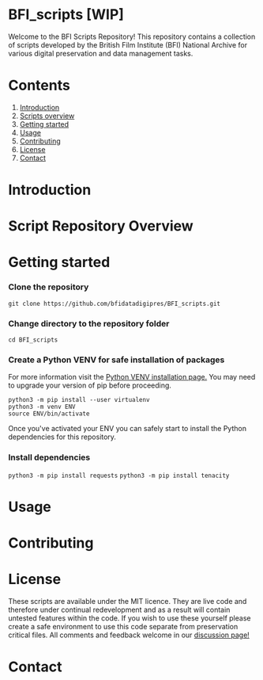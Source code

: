 # BFI_scripts [WIP]
Welcome to the BFI Scripts Repository! This repository contains a collection of scripts developed by the British Film Institute (BFI) National Archive for various digital preservation and data management tasks.


# Contents

1. [Introduction](#-Introduction)
2. [Scripts overview](#-Scripts-Overview)
3. [Getting started](#-Getting-Started)
4. [Usage](#-Usage)
5. [Contributing](#-Contributing)
6. [License](#-License)
7. [Contact](#-Contact)

# Introduction


# Script Repository Overview


# Getting started

### Clone the repository
`git clone https://github.com/bfidatadigipres/BFI_scripts.git`

### Change directory to the repository folder
`cd BFI_scripts`

### Create a Python VENV for safe installation of packages
For more information visit the [Python VENV installation page.](https://packaging.python.org/en/latest/guides/installing-using-pip-and-virtual-environments/)
You may need to upgrade your version of pip before proceeding.

`python3 -m pip install --user virtualenv`  
`python3 -m venv ENV`  
`source ENV/bin/activate`  

Once you've activated your ENV you can safely start to install the Python dependencies for this repository.

### Install dependencies
`python3 -m pip install requests`
`python3 -m pip install tenacity`


# Usage


# Contributing


# License
These scripts are available under the MIT licence. They are live code and therefore under continual redevelopment and as a result will contain untested features within the code. If you wish to use these yourself please create a safe environment to use this code separate from preservation critical files. All comments and feedback welcome in our [discussion page!](https://github.com/bfidatadigipres/BFI_scripts/discussions)


# Contact
